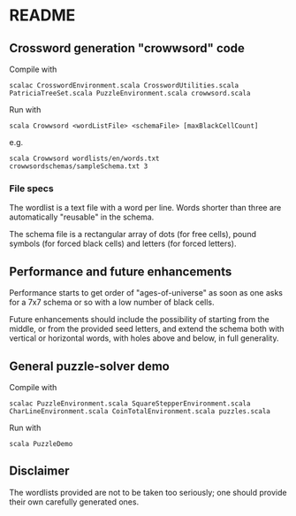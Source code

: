 # README

## Crossword generation "crowwsord" code

Compile with

    scalac CrosswordEnvironment.scala CrosswordUtilities.scala PatriciaTreeSet.scala PuzzleEnvironment.scala crowwsord.scala 

Run with

    scala Crowwsord <wordListFile> <schemaFile> [maxBlackCellCount]

e.g.

    scala Crowwsord wordlists/en/words.txt crowwsordschemas/sampleSchema.txt 3

### File specs

The wordlist is a text file with a word per line. Words shorter than three are automatically "reusable" in the schema.

The schema file is a rectangular array of dots (for free cells), pound symbols (for forced black cells) and letters
(for forced letters).

## Performance and future enhancements

Performance starts to get order of "ages-of-universe" as soon as one asks for a 7x7 schema or so with
a low number of black cells.

Future enhancements should include the possibility of starting from the middle, or from the provided
seed letters, and extend the schema both with vertical or horizontal words, with holes above and below,
in full generality.

## General puzzle-solver demo

Compile with

    scalac PuzzleEnvironment.scala SquareStepperEnvironment.scala CharLineEnvironment.scala CoinTotalEnvironment.scala puzzles.scala

Run with

    scala PuzzleDemo

## Disclaimer

The wordlists provided are not to be taken too seriously; one should provide their own
carefully generated ones.
